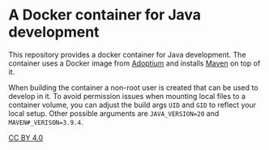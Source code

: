 # A Docker container for Java development

This repository provides a docker container for Java development.
The container uses a Docker image from [Adoptium] and installs [Maven] on top of it.

[Adoptium]: https://adoptium.net/temurin/releases/
[Maven]: https://maven.apache.org/

When building the container a non-root user is created that can be used to develop in it.
To avoid permission issues when mounting local files to a container volume,
you can adjust the build args `UID` and `GID`
to reflect your local setup.
Other possible arguments are `JAVA_VERSION=20` and `MAVEN#_VERISON=3.9.4`.

[CC BY 4.0](https://creativecommons.org/licenses/by/4.0/)
